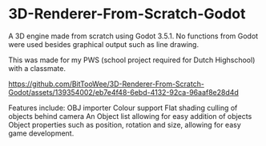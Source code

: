 # 3D-Renderer-From-Scratch-Godot
A 3D engine made from scratch using Godot 3.5.1. No functions from Godot were used besides graphical output such as line drawing.

This was made for my PWS (school project required for Dutch Highschool) with a classmate. 


https://github.com/BitTooWee/3D-Renderer-From-Scratch-Godot/assets/139354002/eb7e4f48-6ebd-4132-92ca-96aaf8e28d4d

Features include:
  OBJ importer
  Colour support
  Flat shading
  culling of objects behind camera
  An Object list allowing for easy addition of objects
  Object properties such as position, rotation and size, allowing for easy game development.
